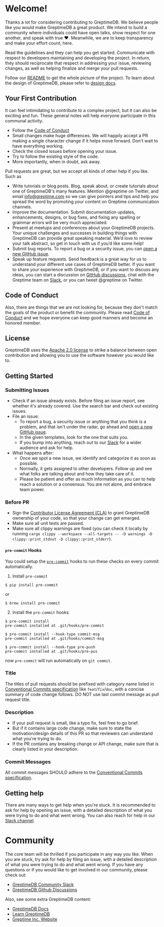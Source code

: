 # Welcome!

Thanks a lot for considering contributing to GreptimeDB. We believe people like you would make GreptimeDB a great product. We intend to build a community where individuals could have open talks, show respect for one another, and speak with true ❤️. Meanwhile, we are to keep transparency and make your effort count, here. 

Read the guidelines and they can help you get started. Communicate with respect to developers maintaining and developing the project. In return, they should reciprocate that respect in addressing your issue, reviewing changes, as well as helping finalize and merge your pull requests. 

Follow our [README](https://github.com/GreptimeTeam/greptimedb#readme) to get the whole picture of the project. To learn about the design of GreptimeDB, please refer to [design docs](https://github.com/GrepTimeTeam/docs). 

## Your First Contribution

It can feel intimidating to contribute to a complex project, but it can also be exciting and fun. These general notes will help everyone participate in this communal activity.
- Follow the [Code of Conduct](https://github.com/GreptimeTeam/greptimedb/blob/develop/CODE_OF_CONDUCT.md)
- Small changes make huge differences. We will happily accept a PR making a single character change if it helps move forward. Don't wait to have everything working.
- Check the closed issues before opening your issue.
- Try to follow the existing style of the code. 
- More importantly, when in doubt, ask away.

Pull requests are great, but we accept all kinds of other help if you like. Such as
- Write tutorials or blog posts. Blog, speak about, or create tutorials about one of GreptimeDB's many features. Mention @greptime on Twitter, and email info@greptime.com so we can give pointers and tips and help you spread the word by promoting your content on Greptime communication channels. 
- Improve the documentation. Submit documentation updates, enhancements, designs, or bug fixes, and fixing any spelling or grammar errors will be very much appreciated.
- Present at meetups and conferences about your GreptimeDB projects. Your unique challenges and successes in building things with GreptimeDB can provide great speaking material. We’d love to review your talk abstract, so get in touch with us if you’d like some help!
- Submit bug reports. To report a bug or a security issue, you can [open a new GitHub issue](https://github.com/GrepTimeTeam/greptimedb/issues/new).
- Speak up feature requests. Send feedback is a great way for us to understand your different use cases of GreptimeDB better. If you want to share your experience with GreptimeDB, or if you want to discuss any ideas, you can start a discussion on [GitHub discussions](https://github.com/GreptimeTeam/greptimedb/discussions), chat with the Greptime team on [Slack](https://greptime.com/slack), or you can tweet @greptime on Twitter.

## Code of Conduct

Also, there are things that we are not looking for, because they don't match the goals of the product or benefit the community. Please read [Code of Conduct](https://github.com/GreptimeTeam/greptimedb/blob/develop/CODE_OF_CONDUCT.md) and we hope everyone can keep good manners and become an honored member.

## License

GreptimeDB uses the [Apache 2.0 license](https://github.com/greptimedb/greptimedb/blob/master/LICENSE) to strike a balance between open contribution and allowing you to use the software however you would like to.

## Getting Started

### Submitting Issues

- Check if an issue already exists. Before filing an issue report, see whether it's already covered. Use the search bar and check out existing issues. 
- File an issue: 
  - To report a bug, a security issue or anything that you think is a problem, and that isn't under the radar, go ahead and [open a new GitHub issue](https://github.com/GrepTimeTeam/greptimedb/issues/new).
  - In the given templates, look for the one that suits you.
  - If you bump into anything, reach out to our [Slack](https://greptime.com/slack) for a wider audience and ask for help.
- What happens after: 
  - Once we spot a new issue, we identify and categorize it as soon as possible.
  - Normally, it gets assigned to other developers. Follow up and see what folks are talking about and how they take care of it. 
  - Please be patient and offer as much information as you can to help reach a solution or a consensus. You are not alone, and embrace team power.

### Before PR
- Sign the [Contributor License Agreement (CLA)](https://en.wikipedia.org/wiki/Contributor_License_Agreement) to grant GreptimeDB ownership of your code, so that your change can get emerged.
- Make sure all unit tests are passed.
- Make sure all clippy warnings are fixed (you can check it locally by running `cargo clippy --workspace --all-targets -- -D warnings -D clippy::print_stdout -D clippy::print_stderr`).


#### `pre-commit` Hooks
You could setup the [`pre-commit`](https://pre-commit.com/#plugins) hooks to run these checks on every commit automatically.

1. Install `pre-commit`
```
$ pip install pre-commit
```
or
```
$ brew install pre-commit
```

2. Install the `pre-commit` hooks
```
$ pre-commit install
pre-commit installed at .git/hooks/pre-commit

$ pre-commit install --hook-type commit-msg
pre-commit installed at .git/hooks/commit-msg

$ pre-commit install --hook-type pre-push
pre-commit installed at .git/hooks/pre-pus
```

now `pre-commit` will run automatically on `git commit`.


### Title

The titles of pull requests should be prefixed with category name listed in [Conventional Commits specification](https://www.conventionalcommits.org/en/v1.0.0) 
like `feat`/`fix`/`doc`, with a concise summary of code change follows. DO NOT use last commit message as pull request title.

### Description

- If your pull request is small, like a typo fix, feel free to go brief.
- But if it contains large code change, make sure to state the motivation/design details of this PR so that reviewers can understand what you're trying to do.
- If the PR contains any breaking change or API change, make sure that is clearly listed in your description.

### Commit Messages

All commit messages SHOULD adhere to the [Conventional Commits specification](https://conventionalcommits.org/).

## Getting help

There are many ways to get help when you're stuck. It is recommended to ask for help by opening an issue, with a detailed description
of what you were trying to do and what went wrong. You can also reach for help in our [Slack channel](https://greptime.com/slack).

# Community

The core team will be thrilled if you participate in any way you like. When you are stuck, try ask for help by filing an issue, with a detailed description of what you were trying to do and what went wrong. If you have any questions or if you would like to get involved in our community, please check out:
- [GreptimeDB Community Slack](https://greptime.com/slack)
- [GreptimeDB Github Discussions](https://github.com/GreptimeTeam/greptimedb/discussions)

Also, see some extra GreptimeDB content:
- [GreptimeDB Docs](https://greptime.com/docs)
- [Learn GreptimeDB](https://greptime.com/products/db)
- [Greptime Inc. Website](https://greptime.com)
